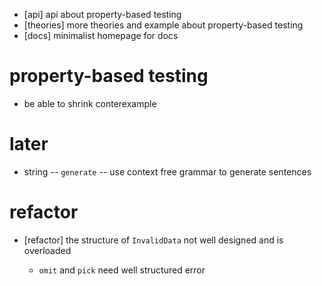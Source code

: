 - [api] api about property-based testing
- [theories] more theories and example about property-based testing
- [docs] minimalist homepage for docs

# property-based testing

- be able to shrink conterexample

# later

- string -- `generate` -- use context free grammar to generate sentences

# refactor

- [refactor] the structure of `InvalidData` not well designed and is overloaded

  - `omit` and `pick` need well structured error
